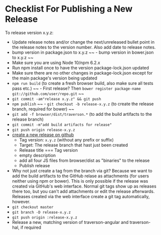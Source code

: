 # Checklist For Publishing a New Release

To release version x.y.z:

- Update release notes and/or change the next/unreleased bullet point in the release notes to the version number. Also add date to release notes.
- bump version in package.json to x.y.z
~~ - bump version in bower.json to x.y.z ~~
- Make sure you are using Node 10/npm 6.2.x
- Run npm install once to have the version package-lock.json updated
- Make sure there are no other changes in package-lock.json except for the main package's version being updated
- `npm run build` (to create a fresh browser build, also make sure all tests pass etc.)
~~ - First release? Then `bower register package-name git://github.com/user/repo.git` ~~
- `git commit -am"release x.y.z" && git push`
- `npm publish`
~~ - `git checkout -b release-x.y.z` (to create the release branch, required for bower) ~~
- `git add -f browser/dist/traverson.*` (to add the build artifacts to the release branch)
- `git commit -m"add build artifacts for release"`
- `git push origin release-x.y.z`
- [create a new release on github](https://github.com/traverson/traverson/releases/new)
  - Tag version: `x.y.z` (without any prefix or suffix)
  - Target: The release branch that hast just been created
  - Release title === Tag version
  - empty description
  - add all four JS files from browser/dist as "binaries" to the release
  - Publish release
- Why not just create a tag from the branch via git? Because we want to add the build artifacts to the GitHub relase as attachments (for users neither using npm or bower). This is only possible if the release was created via GitHub's web interface. Normal git tags show up as releases there too, but you can't add attachments or edit the release afterwards. Releases created via the web interface create a git tag automatically, however.
- `git checkout master`
- `git branch -D release-x.y.z`
- `git push origin :release-x.y.z`
- Release a new, matching version of traverson-angular and traverson-hal, if required
